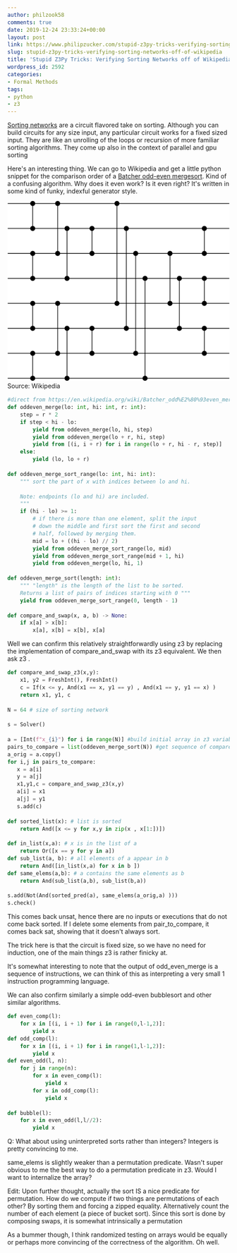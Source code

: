```yaml
---
author: philzook58
comments: true
date: 2019-12-24 23:33:24+00:00
layout: post
link: https://www.philipzucker.com/stupid-z3py-tricks-verifying-sorting-networks-off-of-wikipedia/
slug: stupid-z3py-tricks-verifying-sorting-networks-off-of-wikipedia
title: 'Stupid Z3Py Tricks: Verifying Sorting Networks off of Wikipedia'
wordpress_id: 2592
categories:
- Formal Methods
tags:
- python
- z3
---
```





[Sorting networks](https://en.wikipedia.org/wiki/Sorting_network) are a circuit flavored take on sorting. Although you can build circuits for any size input, any particular circuit works for a fixed sized input. They are like an unrolling of the loops or recursion of more familiar sorting algorithms. They come up also in the context of parallel and gpu sorting  








Here's an interesting thing. We can go to Wikipedia and get a little python snippet for the comparison order of a [Batcher odd-even mergesort](https://en.wikipedia.org/wiki/Batcher_odd%E2%80%93even_mergesort). Kind of a confusing algorithm. Why does it even work? Is it even right? It's written in some kind of funky, indexful generator style.





![](/assets/Batcher_Odd-Even_Mergesort_for_eight_inputs.svg_-1024x829.png)Source: Wikipedia




```python
#direct from https://en.wikipedia.org/wiki/Batcher_odd%E2%80%93even_mergesort
def oddeven_merge(lo: int, hi: int, r: int):
    step = r * 2
    if step < hi - lo:
        yield from oddeven_merge(lo, hi, step)
        yield from oddeven_merge(lo + r, hi, step)
        yield from [(i, i + r) for i in range(lo + r, hi - r, step)]
    else:
        yield (lo, lo + r)

def oddeven_merge_sort_range(lo: int, hi: int):
    """ sort the part of x with indices between lo and hi.

    Note: endpoints (lo and hi) are included.
    """
    if (hi - lo) >= 1:
        # if there is more than one element, split the input
        # down the middle and first sort the first and second
        # half, followed by merging them.
        mid = lo + ((hi - lo) // 2)
        yield from oddeven_merge_sort_range(lo, mid)
        yield from oddeven_merge_sort_range(mid + 1, hi)
        yield from oddeven_merge(lo, hi, 1)

def oddeven_merge_sort(length: int):
    """ "length" is the length of the list to be sorted.
    Returns a list of pairs of indices starting with 0 """
    yield from oddeven_merge_sort_range(0, length - 1)

def compare_and_swap(x, a, b) -> None:
    if x[a] > x[b]:
        x[a], x[b] = x[b], x[a]
```






Well we can confirm this relatively straightforwardly using z3 by replacing the implementation of compare_and_swap with its z3 equivalent. We then ask z3 .






```python
def compare_and_swap_z3(x,y):
    x1, y2 = FreshInt(), FreshInt()
    c = If(x <= y, And(x1 == x, y1 == y) , And(x1 == y, y1 == x) )
    return x1, y1, c

N = 64 # size of sorting network

s = Solver()

a = [Int(f"x_{i}") for i in range(N)] #build initial array in z3 variables
pairs_to_compare = list(oddeven_merge_sort(N)) #get sequence of compare and swaps to use
a_orig = a.copy()
for i,j in pairs_to_compare:
   x = a[i]
   y = a[j]
   x1,y1,c = compare_and_swap_z3(x,y) 
   a[i] = x1
   a[j] = y1
   s.add(c)
    
def sorted_list(x): # list is sorted
    return And([x <= y for x,y in zip(x , x[1:])])

def in_list(x,a): # x is in the list of a
    return Or([x == y for y in a])
def sub_list(a, b): # all elements of a appear in b
    return And([in_list(x,a) for x in b ])
def same_elems(a,b): # a contains the same elements as b
    return And(sub_list(a,b), sub_list(b,a))

s.add(Not(And(sorted_pred(a), same_elems(a_orig,a) )))
s.check()
```






This comes back unsat, hence there are no inputs or executions that do not come back sorted. If I delete some elements from pair_to_compare, it comes back sat, showing that it doesn't always sort.







The trick here is that the circuit is fixed size, so we have no need for induction, one of the main things z3 is rather finicky at. 







It's somewhat interesting to note that the output of odd_even_merge is a sequence of instructions, we can think of this as interpreting a very small 1 instruction programming language.







We can also confirm similarly a simple odd-even bubblesort and other similar algorithms.






```python
def even_comp(l):
    for x in [(i, i + 1) for i in range(0,l-1,2)]:
        yield x
def odd_comp(l):
    for x in [(i, i + 1) for i in range(1,l-1,2)]:
        yield x
def even_odd(l, n):
    for j in range(n):
        for x in even_comp(l):
            yield x
        for x in odd_comp(l):
            yield x
            
def bubble(l):
    for x in even_odd(l,l//2):
        yield x
```






Q: What about using uninterpreted sorts rather than integers? Integers is pretty convincing to me.







same_elems is slightly weaker than a permutation predicate. Wasn't super obvious to me the best way to do a permutation predicate in z3. Would I want to internalize the array? 







Edit: Upon further thought, actually the sort IS a nice predicate for permutation. How do we compute if two things are permutations of each other? By sorting them and forcing a zipped equality. Alternatively count the number of each element (a piece of bucket sort).  Since this sort is done by composing swaps, it is somewhat intrinsically a permutation







As a bummer though, I think randomized testing on arrays would be equally or perhaps more convincing of the correctness of the algorithm. Oh well.



